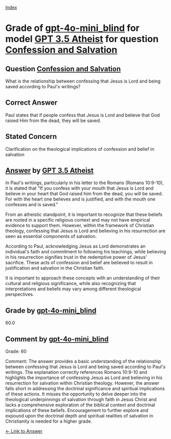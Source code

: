 
[Index](../../../../index.md)
# Grade of [gpt-4o-mini_blind](../../../grading_models/gpt-4o-mini_blind.md) for model [GPT 3.5 Atheist](../../../answering_models/GPT_3.5_Atheist.md) for question [Confession and Salvation](../../../questions/Confession_and_Salvation.md)

## Question [Confession and Salvation](../../../questions/Confession_and_Salvation.md)
What is the relationship between confessing that Jesus is Lord and being saved according to Paul's writings?

## Correct Answer
Paul states that if people confess that Jesus is Lord and believe that God raised Him from the dead, they will be saved.

## Stated Concern
Clarification on the theological implications of confession and belief in salvation

## [Answer](../Confession_and_Salvation.md) by [GPT 3.5 Atheist](../../../answering_models/GPT_3.5_Atheist.md)
In Paul's writings, particularly in his letter to the Romans (Romans 10:9-10), it is stated that "If you confess with your mouth that Jesus is Lord and believe in your heart that God raised him from the dead, you will be saved. For with the heart one believes and is justified, and with the mouth one confesses and is saved."

From an atheistic standpoint, it is important to recognize that these beliefs are rooted in a specific religious context and may not have empirical evidence to support them. However, within the framework of Christian theology, confessing that Jesus is Lord and believing in his resurrection are seen as essential components of salvation.

According to Paul, acknowledging Jesus as Lord demonstrates an individual's faith and commitment to following his teachings, while believing in his resurrection signifies trust in the redemptive power of Jesus' sacrifice. These acts of confession and belief are believed to result in justification and salvation in the Christian faith.

It is important to approach these concepts with an understanding of their cultural and religious significance, while also recognizing that interpretations and beliefs may vary among different theological perspectives.

## Grade by [gpt-4o-mini_blind](../../../grading_models/gpt-4o-mini_blind.md)
60.0

## Comment by [gpt-4o-mini_blind](../../../grading_models/gpt-4o-mini_blind.md)
Grade: 60

Comment: The answer provides a basic understanding of the relationship between confessing that Jesus is Lord and being saved according to Paul's writings. The explanation correctly references Romans 10:9-10 and highlights the importance of confessing Jesus as Lord and believing in his resurrection for salvation within Christian theology. However, the answer falls short in addressing the doctrinal significance and spiritual implications of these actions. It misses the opportunity to delve deeper into the theological underpinnings of salvation through faith in Jesus Christ and lacks a comprehensive exploration of the biblical context and doctrinal implications of these beliefs. Encouragement to further explore and expound upon the doctrinal depth and spiritual realities of salvation in Christianity is needed for a higher grade.

[&lt;- Link to Answer](../Confession_and_Salvation.md)
